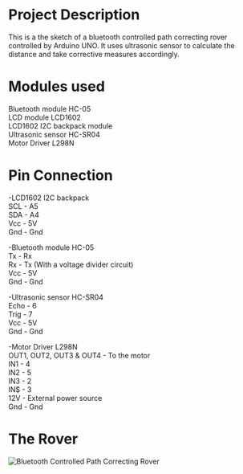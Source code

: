 # Project Description
This is a the sketch of a bluetooth controlled path correcting rover controlled by Arduino UNO.
It uses ultrasonic sensor to calculate the distance and take corrective measures accordingly.

# Modules used
Bluetooth  module HC-05  
LCD module LCD1602  
LCD1602 I2C backpack module  
Ultrasonic sensor HC-SR04  
Motor Driver L298N

# Pin Connection
-LCD1602 I2C backpack  
  SCL - A5  
  SDA - A4  
  Vcc - 5V  
  Gnd - Gnd  
  
-Bluetooth  module HC-05  
  Tx - Rx  
  Rx - Tx (With a voltage divider circuit)  
  Vcc - 5V  
  Gnd - Gnd  
  
-Ultrasonic sensor HC-SR04  
  Echo - 6  
  Trig - 7  
  Vcc - 5V  
  Gnd - Gnd  
  
-Motor Driver L298N  
  OUT1, OUT2, OUT3 & OUT4 - To the motor  
  IN1 - 4  
  IN2 - 5  
  IN3 - 2  
  IN$ - 3  
  12V - External power source  
  Gnd - Gnd

# The Rover
  
  ![Bluetooth Controlled Path Correcting Rover](GIF/Bluetooth%20Controlled%20Path%20Correcting%20Rover.gif)
